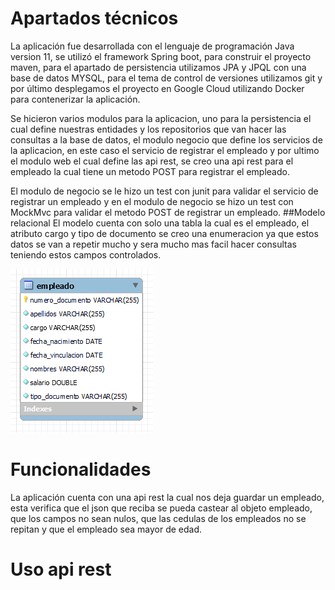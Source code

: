 # Apartados técnicos
La aplicación fue desarrollada con el lenguaje de programación Java version 11, se utilizó el framework Spring boot, para construir el proyecto maven, para el apartado de persistencia utilizamos JPA y JPQL con una base de datos MYSQL, para el tema de control de versiones utilizamos git y por último desplegamos el proyecto en Google Cloud utilizando Docker para contenerizar la aplicación.

Se hicieron varios modulos para la aplicacion, uno para la persistencia el cual define nuestras entidades y los repositorios que van hacer las consultas a la base de datos, el modulo negocio que define los servicios de la aplicacion, en este caso el servicio de registrar el empleado y por ultimo el modulo web el cual define las api rest, se creo una api rest para el empleado la cual tiene un metodo POST para registrar el empleado.

El modulo de negocio se le hizo un test con junit para validar el servicio de registrar un empleado y en el modulo de negocio se hizo un test con MockMvc para validar el metodo POST de registrar un empleado.
##Modelo relacional
El modelo cuenta con solo una tabla la cual es el empleado, el atributo cargo y tipo de documento se creo una enumeracion ya que estos datos se van a repetir mucho y sera mucho mas facil hacer consultas teniendo estos campos controlados.

![ModeloRelacional](images/modelo-relacional.png)

# Funcionalidades

La aplicación cuenta con una api rest la cual nos deja guardar un empleado, esta verifica que el json que reciba se pueda castear al objeto empleado, que los campos no sean nulos, que las cedulas de los empleados no se repitan y que el empleado sea mayor de edad.

# Uso api rest
